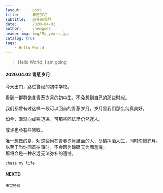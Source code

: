 ```yaml
---
layout:     post
title:      青葱岁月
subtitle:   追寻新世界
date:       2020-04-02
author:     Chengoes
header-img: img/My_years.jpg
catalog: true
tags:
    - Hello World
---
```


>Hello World, I am going!


#### 2020.04.02   青葱岁月
  
  今天出门，路过曾经的初中学校。       

  看到一群群饱含青葱岁月的初中生，不免想到自己的那些时光。       

  我们都曾有过这样一段可以回首的青葱岁月，岁月里我们那么纯真美好。        

  如今，渐渐向成熟迈进，可那些回忆里仍然迷人。          

  或许也会有些唏嘘。      

  唯一想做的是，劝这些尚在青春岁月里面的人，尽情挥洒人生，同时珍惜岁月。        
  以至于当你回首往事时，不会因为碌碌无为而羞愧。        
  那将会是一种永远无法弥补的遗憾。                

  
    
	chase my life

   



#### NEXTD
	未完待续
	
